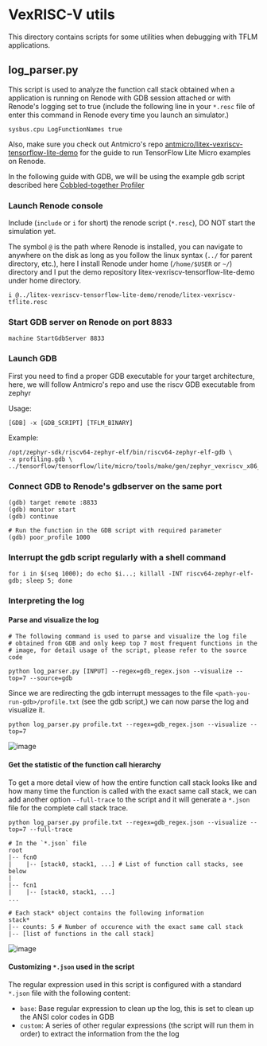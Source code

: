 # VexRISC-V utils
This directory contains scripts for some utilities when debugging with TFLM applications.

## log_parser.py
This script is used to analyze the function call stack obtained when a application is running on Renode with GDB session attached or with Renode's logging set to true (include the following line in your `*.resc` file of enter this command in Renode every time you launch an simulator.)

```
sysbus.cpu LogFunctionNames true
```

Also, make sure you check out Antmicro's repo [antmicro/litex-vexriscv-tensorflow-lite-demo](https://github.com/antmicro/litex-vexriscv-tensorflow-lite-demo) for the guide to run TensorFlow Lite Micro examples on Renode.

In the following guide with GDB, we will be using the example gdb script described here [Cobbled-together Profiler
](https://xobs.io/cobbled-together-profiler/)

### Launch Renode console
Include (`include` or `i` for short) the renode script (`*.resc`), DO NOT start the simulation yet.

The symbol `@` is the path where Renode is installed, you can navigate to anywhere on the disk as long as you follow the linux syntax (`../` for parent directory, etc.), here I install Renode under home (`/home/$USER` or `~/`) directory and I put the demo repository litex-vexriscv-tensorflow-lite-demo under home directory.

```
i @../litex-vexriscv-tensorflow-lite-demo/renode/litex-vexriscv-tflite.resc
```

### Start GDB server on Renode on port 8833
```
machine StartGdbServer 8833
```

### Launch GDB
First you need to find a proper GDB executable for your target architecture, here, we will follow Antmicro's repo and use the riscv GDB executable from zephyr

Usage:
```
[GDB] -x [GDB_SCRIPT] [TFLM_BINARY]
```

Example:
```
/opt/zephyr-sdk/riscv64-zephyr-elf/bin/riscv64-zephyr-elf-gdb \
-x profiling.gdb \
../tensorflow/tensorflow/lite/micro/tools/make/gen/zephyr_vexriscv_x86_64/magic_wand/build/zephyr/zephyr.elf
```

### Connect GDB to Renode's gdbserver on the same port
```
(gdb) target remote :8833
(gdb) monitor start
(gdb) continue

# Run the function in the GDB script with required parameter
(gdb) poor_profile 1000
```

### Interrupt the gdb script regularly with a shell command
```
for i in $(seq 1000); do echo $i...; killall -INT riscv64-zephyr-elf-gdb; sleep 5; done
```

### Interpreting the log
#### Parse and visualize the log
```
# The following command is used to parse and visualize the log file
# obtained from GDB and only keep top 7 most frequent functions in the
# image, for detail usage of the script, please refer to the source code

python log_parser.py [INPUT] --regex=gdb_regex.json --visualize --top=7 --source=gdb
```

Since we are redirecting the gdb interrupt messages to the file `<path-you-run-gdb>/profile.txt` (see the gdb script,) we can now parse the log and visualize it.

```
python log_parser.py profile.txt --regex=gdb_regex.json --visualize --top=7
```

![image](https://user-images.githubusercontent.com/21079720/91755127-75537880-eb7f-11ea-89e3-fe6704c41c8a.png)

#### Get the statistic of the function call hierarchy
To get a more detail view of how the entire function call stack looks like and how many time the function is called with the exact same call stack, we can add another option `--full-trace` to the script and it will generate a `*.json` file for the complete call stack trace.
```
python log_parser.py profile.txt --regex=gdb_regex.json --visualize --top=7 --full-trace
```

```
# In the `*.json` file
root
|-- fcn0
|    |-- [stack0, stack1, ...] # List of function call stacks, see below
|
|-- fcn1
|    |-- [stack0, stack1, ...]
...
```

```
# Each stack* object contains the following information
stack*
|-- counts: 5 # Number of occurence with the exact same call stack
|-- [list of functions in the call stack]
```

![image](https://user-images.githubusercontent.com/21079720/91755189-8bf9cf80-eb7f-11ea-884c-2354f3470271.png)

#### Customizing `*.json` used in the script
The regular expression used in this script is configured with a standard `*.json` file with the following content:

* `base`: Base regular expression to clean up the log, this is set to clean up the ANSI color codes in GDB
* `custom`: A series of other regular expressions (the script will run them in order) to extract the information from the the log
